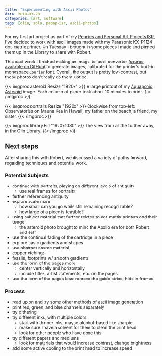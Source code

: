```yaml
---
title: "Experimenting with Ascii Photos"
date: 2019-03-20
categories: [art, software]
tags: [olin, solo, papap-isr, ascii-photos]
---
```

For my first art project as part of my [Pennies and Personal Art Projects ISR](/tags/papap-isr), I've decided to work with ascii images made with my Panasonic KX-P1124 dot-matrix printer. On Tuesday I brought in some pieces I made and pinned them up in the Library to share with Robert.

This past week I finished making an image-to-ascii converter ([source available on GitHub](https://github.com/newsch/asciifier)) to generate images, calibrated for the printer's built-in monospace `Courier` font.
Overall, the output is pretty low-contrast, but these photos don't really do them justice.

{{< imgproc asteroid Resize "1920x" >}}
A large printout of my <a href="https://www.flickr.com/photos/newsch/33851908421/">Aquaponic Asteroid</a> image. Each column of paper took about 10 minutes to print.
{{< /imgproc >}}

{{< imgproc portraits Resize "1920x" >}}
Clockwise from top-left: Observatories on Mauna Kea in Hawaii, my father on the beach, a friend, my sister. 
{{< /imgproc >}}

{{< imgproc library Fill "1920x1080" >}}
The view from a little further away, in the Olin Library.
{{< /imgproc >}}

## Next steps

After sharing this with Robert, we discussed a variety of paths forward, regarding techniques and potential work.

### Potential Subjects

- continue with portraits, playing on different levels of antiquity
  - use real frames for portraits
- further referencing antiquity
- explore scale more
  - how small can you go while still remaining recognizable?
  - how large of a piece is feasible?
- using subject material that further relates to dot-matrix printers and their usage
  - the asteroid photo brought to mind the Apollo era for both Robert and Jeff
- use the continual fading of the cartridge in a piece
- explore basic gradients and shapes
- use abstract source material
- copper etchings
- fossils, footprints w/ smooth gradients
- use the form of the pages more
  - center vertically and horizontally
  - include titles, artist statements, etc. on the pages
- use the form of the pages less: remove the guide strips, hide in frames

### Process

- read up on and try some other methods of ascii image generation
- print red, green, and blue channels separately
- try dithering
- try different inks, with multiple colors
  - start with thinner inks, maybe alcohol-based like sharpie
  - make sure I have a solvent for them to clean the print head
  - look for other people who have done this
- try different papers and mediums
  - look for materials that would increase contrast, change brightness
- add some active cooling to the print head to increase speed
